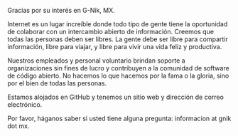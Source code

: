Gracias por su interés en G-Nik, MX.

Internet es un lugar increíble donde todo tipo de gente tiene la oportunidad de colaborar con un intercambio abierto de información. Creemos que todas las personas deben ser libres. La gente debe ser libre para compartir información, libre para viajar, y libre para vivir una vida feliz y productiva.

Nuestros empleados y personal voluntario brindan soporte a organizaciones sin fines de lucro y contribuyen a la comunidad de software de código abierto. No hacemos lo que hacemos por la fama o la gloria, sino por el bien de todas las personas.

Estamos alojados en GitHub y tenemos un sitio web y dirección de correo electrónico.

Por favor, háganos saber si usted tiene alguna pregunta: informacion at gnik dot mx.
